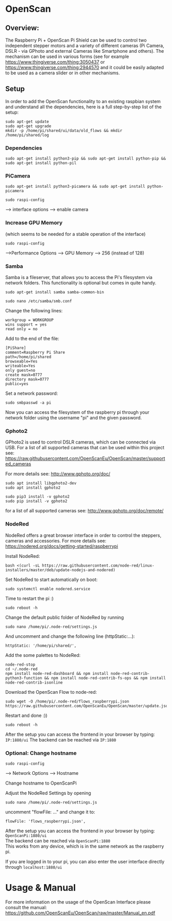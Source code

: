 # OpenScan

## Overview:
The Raspberry Pi + OpenScan Pi Shield can be used to control two independent stepper motors and a variety of different cameras (Pi Camera, DSLR - via GPhoto and external Cameras like Smartphone and others). The mechanism can be used in various forms (see for example https://www.thingiverse.com/thing:3050437 or https://www.thingiverse.com/thing:2944570 and it could be easily adapted to be used as a camera slider or in other mechanisms.

## Setup
In order to add the OpenScan functionality to an existing raspbian system and understand all the dependencies, here is a full step-by-step list of the setup:

```
sudo apt-get update
sudo apt-get upgrade
mkdir -p /home/pi/shared/ui/data/old_flows && mkdir /home/pi/shared/log
```

### Dependencies

```
sudo apt-get install python3-pip && sudo apt-get install python-pip && sudo apt-get install python-pil
```

### PiCamera
```
sudo apt-get install python3-picamera && sudo apt-get install python-picamera
```

```
sudo raspi-config
```
--> interface options --> enable camera
### Increase GPU Memory
(which seems to be needed for a stable operation of the interface)
```
sudo raspi-config
```
-->Performance Options --> GPU Memory --> 256 (instead of 128)

### Samba

Samba is a fileserver, that allows you to access the Pi's filesystem via network folders. This functionality is optional but comes in quite handy.

```
sudo apt-get install samba samba-common-bin
```
```
sudo nano /etc/samba/smb.conf
```

Change the following lines:
```
workgroup = WORKGROUP
wins support = yes  
read only = no
```

Add to the end of the file:
```
[PiShare]
comment=Raspberry Pi Share
path=/home/pi/shared
browseable=Yes
writeable=Yes
only guest=no
create mask=0777
directory mask=0777
public=yes
```

Set a network password:

```
sudo smbpasswd -a pi
```

Now you can access the filesystem of the raspberry pi through your network folder using the username "pi" and the given password.

### Gphoto2

GPhoto2 is used to control DSLR cameras, which can be connected via USB. For a list of all supported cameras that can be used within this project see: https://raw.githubusercontent.com/OpenScanEu/OpenScan/master/supported_cameras

For more details see: http://www.gphoto.org/doc/
```
sudo apt install libgphoto2-dev
sudo apt install gphoto2
```

```
sudo pip3 install -v gphoto2
sudo pip install -v gphoto2
```

for a list of all supported cameras see: http://www.gphoto.org/doc/remote/

### NodeRed

NodeRed offers a great browser interface in order to control the steppers, cameras and accessories.
For more details see: https://nodered.org/docs/getting-started/raspberrypi

Install NodeRed:

```
bash <(curl -sL https://raw.githubusercontent.com/node-red/linux-installers/master/deb/update-nodejs-and-nodered)
```

Set NodeRed to start automatically on boot:
```
sudo systemctl enable nodered.service
```

Time to restart the pi :)

```
sudo reboot -h
```

Change the default public folder of NodeRed by running

```
sudo nano /home/pi/.node-red/settings.js
```

And uncomment and change the following line (httpStatic:...):

```
httpStatic: '/home/pi/shared/',
```

Add the some palettes to NodeRed:

```
node-red-stop
cd ~/.node-red
npm install node-red-dashboard && npm install node-red-contrib-python3-function && npm install node-red-contrib-fs-ops && npm install node-red-contrib-isonline
```

Download the OpenScan Flow to node-red:
```
sudo wget -O /home/pi/.node-red/flows_raspberrypi.json https://raw.githubusercontent.com/OpenScanEu/OpenScan/master/update.json
```

Restart and done :))

```
sudo reboot -h
```

After the setup you can access the frontend in your browser by typing: `IP:1880/ui`
The backend can be reached via `IP:1880`

### Optional: Change hostname
```
sudo raspi-config
```

--> Network Options --> Hostname

Change hostname to OpenScanPi

Adjust the NodeRed Settings by opening
```
sudo nano /home/pi/.node-red/settings.js
```

uncomment "flowFile: ..." and change it to:
```
flowFile: 'flows_raspberrypi.json',
```

After the setup you can access the frontend in your browser by typing: `OpenScanPi:1880/ui`  
The backend can be reached via `OpenScanPi:1880`  
This works from any device, which is in the same network as the raspberry pi.

If you are logged in to your pi, you can also enter the user interface directly through `localhost:1880/ui`


# Usage & Manual

For more information on the usage of the OpenScan Interface please consult the manual: https://github.com/OpenScanEu/OpenScan/raw/master/Manual_en.pdf
